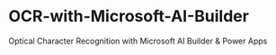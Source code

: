 # OCR-with-Microsoft-AI-Builder
Optical Character Recognition with Microsoft AI Builder &amp; Power Apps
